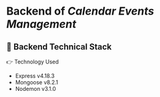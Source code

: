 # Backend of *Calendar Events Management*

## 🚀 Backend Technical Stack

👉 Technology Used

- Express v4.18.3
- Mongoose v8.2.1
- Nodemon v3.1.0


